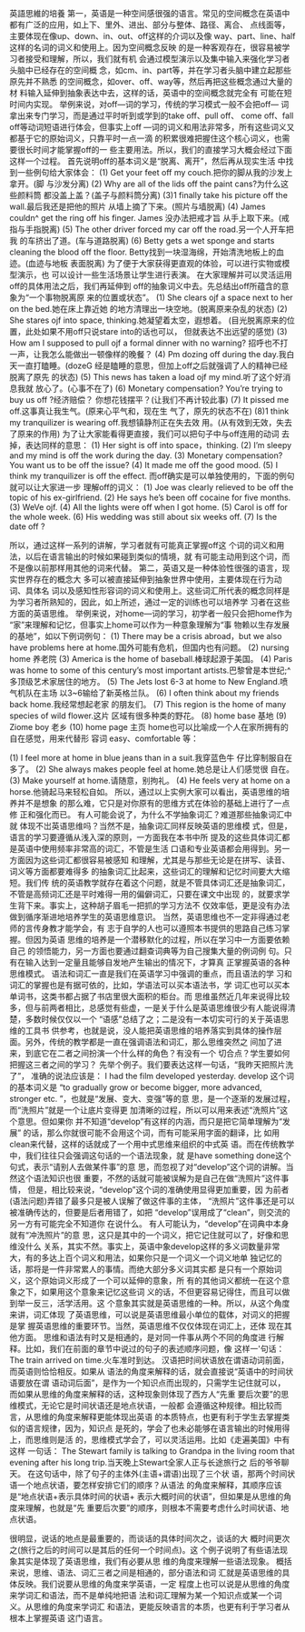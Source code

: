 英語思維的培養
第一，英语是一种空间感很强的语言。常见的空间概念在英语中 都有广泛的应用，如上下、里外、进出、部分与整体、路径、离合、 点线面等，主要体现在像up、down、in、out、off这样的介词以及像 way、part、line、half这样的名词的词义和使用上。因为空间概念反映 的是一种客观存在，很容易被学习者接受和理解，所以，我们就有机 会通过模型演示以及集中输入来强化学习者头脑中已经存在的空间概 念，如cm、in、part等，并在学习者头脑中建立起那些原先并不熟悉 的空间概念，如over、off、way等，然后再把这些概念通过大量的材 料输入延伸到抽象表达中去，这样的话，英语中的空间概念就完全有 可能在短时间内实现。 
举例来说，对off—词的学习，传统的学习模式一般不会把off— 词拿出来专门学习，而是通过平时听到或学到的take off、pull off、 come off、fall off等动词短语进行体会，但事实上off —词的词义和用法非常多，所有这些词义又都基于它的原始词义，只靠平时一点一滴 的积累很难把握住这个核心词义，也需要很长时间才能掌握off的一 些主要用法。所以，我们的直接学习大概会经过下面这样一个过程。 
首先说明off的基本词义是“脱离、离开”，然后再从现实生活 中找到一些例句给大家体会： 
(1) Get your feet off my couch.把你的脚从我的沙发上拿开。(脚 与沙发分离) 
(2) Why are all of the lids off the paint cans?为什么这些颜料筒 都没盖上盖？(盖子与颜料筒分离) 
(3)1 finally take his picture off the wall.最后我还是把他的照片 从墙上摘了下来。(照片与墙脱离) 
(4) James couldn^ get the ring off his finger. James 没办法把戒才旨 从手上取下来。(戒指与手指脱离) 
(5) The other driver forced my car off the road.另一个人开车把我 的车挤出了道。(车与道路脱离) 
(6) Betty gets a wet sponge and starts cleaning the blood off the floor. Betty找到一块湿海绵，开始清洗地板上的血迹。(血迹与地板 表面脱离) 
为了便于大家获得更直观的体验，可以进行实物或模型演示，也 可以设计一些生活场景让学生进行表演。 
在大家理解并可以灵活运用off的具体用法之后，我们再延伸到 off的抽象词义中去。先总结出off所蕴含的意象为“一个事物脱离原 来的位置或状态”。 
(1) She clears ojf a space next to her on the bed.她在床上靠近她 的地方清理出一块空地。(脱离原来杂乱的状态) 
(2) She stares ojf into space, thinking.她凝望着太空，遐想着。 (目光脱离原来的位置，此处如果不用off只说stare into的话也可以， 但就表达不出远望的感觉) 
(3) How am I supposed to pull ojf a formal dinner with no warning?
招呼也不打一声，让我怎么能做出一顿像样的晚餐？ 
(4) Pm dozing off during the day.我白天一直打瞌睡。(dozeG 经是瞌睡的意思，但加上off之后就强调了人的精神已经脱离了原先 的状态) 
(5) This news has taken a load ojf my mind.听了这个好消息我就 放心了。(心事不在了) 
(6) Monetary compensation? You’re trying to buy us off ?经济赔偿？ 你想花钱摆平？(让我们不再计较此事) 
(7) It pissed me off.这事真让我生气。(原来心平气和，现在生 气了，原先的状态不在) 
(8)1 think my tranquilizer is wearing off.我想镇静剂正在失去效 用。(从有效到无效，失去了原来的作用) 
为了让大家能看得更直接，我们可以把句子中与off连用的动词 去掉，表达同样的意思： 
(1) Her sight is off into space，thinking. 
(2) I’m sleepy and my mind is off the work during the day. 
(3) Monetary compensation? You want us to be off the issue? 
(4) It made me off the good mood. 
(5) I think my tranquilizer is off the effect. 
而off确实是可以单独使用的，下面的例句就可以让大家进一步 理解off的词义： 
(1) Joe was clearly relieved to be off the topic of his ex-girlfriend. 
(2) He says he’s been off cocaine for five months. 
(3) WeVe ojf. 
(4) All the lights were off when I got home. 
(5) Carol is off for the whole week. 
(6) His wedding was still about six weeks off. 
(7) Is the date off ?

所以，通过这样一系列的讲解，学习者就有可能真正掌握off这 个词的词义和用法，以后在语言输出的时候如果碰到类似的情境，就 有可能主动用到这个词，而不是像以前那样用其他的词来代替。 
第二，英语又是一种体验性很强的语言，现实世界存在的概念大 多可以被直接延伸到抽象世界中使用，主要体现在行为动词、具体名 词以及感知性形容词的词义和使用上。这些词汇所代表的概念同样是 为学习者所熟知的，因此，如上所述，通过一定的训练也可以培养学 习者在这些方面的英语思维。 
举例来说，对home—词的学习，初学者一般只会把home作为 “家”来理解和记忆，但事实上home可以作为一种意象理解为“事 物赖以生存发展的基地”，如以下例词例句： 
(1) There may be a crisis abroad，but we also have problems here at home.国外可能有危机，但国内也有问题。 
(2) nursing home 养老院 
(3) America is the home of baseball.棒球起源于美国。 
(4) Paris was home to some of this century’s most important artists.巴黎曾是本世纪;^多顶级艺术家居住的地方。 
(5) The Jets lost 6-3 at home to New England.喷气机队在主场 以3~6输给了新英格兰队。 
(6) I often think about my friends back home.我经常想起老家 的朋友们。 
(7) This region is the home of many species of wild flower.这片 
区域有很多种类的野花。 
(8) home base 基地 
(9) Ziome boy 老乡 
(10) home page 主页 
home也可以比喻成一个人在家所拥有的自在感觉，用来代替形 容词 easy、comfortable 等： 


(1) I feel more at home in blue jeans than in a suit.我穿蓝色牛 仔比穿制服自在多了。 
(2) She always makes people feel at home.她总是让人们感觉很 自在。 
(3) Make yourself at home.请随意，别拘礼。 
(4) He feels very at home on a horse.他骑起马来轻松自如。 
所以，通过以上实例大家可以看出，英语思维的培养并不是想象 的那么难，它只是对你原有的思维方式在体验的基础上进行了一点修 正和强化而已。 
有人可能会说了，为什么不学抽象词汇？难道那些抽象词汇中就 体现不岀英语思维吗？当然不是，抽象词汇同样反映英语的思维模 式，但是，语言的学习要遵循从浅入深的原则，一方面我在本书中所 提及的这些具体词汇都是英语中使用频率非常高的词汇，不管是生活 口语和专业英语都会用得到。另一方面因为这些词汇都很容易被感知 和理解，尤其是与那些无论是在拼写、读音、词义等方面都要难得多 的抽象词汇比起来，这些词汇的理解和记忆时间要大大缩短。我们传 统的英语教学就存在着这个问题，就是不管具体词汇还是抽象词汇， 不管是高频词汇还是平时难得一用的偏僻词汇，只要在课文中出现 的，就要求学生背下来。事实上，这种胡子眉毛一把抓的学习方法不 仅效率低，更是没有办法做到循序渐进地培养学生的英语思维意识。 
当然，英语思维也不一定非得通过老师的言传身教才能学会，有 志于自学的人也可以遵照本书提供的思路自己练习掌握。但因为英语 思维的培养是一个潜移默化的过程，所以在学习中一方面要依赖自己 的领悟能力，另一方面也要通过翻查词典等为自己搜集大量的例词例 句。只有在输入达到一定量且能够自发地产生输出的情况下，才算真 正掌握英语的各种思维模式。 
语法和词汇一直是我们在英语学习中强调的重点，而且语法的学 习和词汇的掌握也是有据可依的，比如，学语法可以买本语法书，学 词汇也可以买本单词书，这类书都占据了书店里很大面积的柜台。而 思维虽然近几年来说得比较多，但与前两者相比，总感觉有些虚，一是关于什么是英语思维很少有人能说得清楚，多数时候仅仅以一个 “语感”总结了之；二是没有一本切实可行的关于英语思维的工具书 供参考，也就是说，没人能把英语思维的培养落实到具体的操作层 面。另外，传统的教学都是一直在强调语法和词汇，那么思维突然之 间加了进来，到底它在二者之间扮演一个什么样的角色？有没有一个 切合点？学生要如何把握这三者之间的学习？ 
先举个例子。我们要表达这样一句话，“我昨天把照片洗了”， 准确的说法应该是： 
I had the film developed yesterday. 
develop 这个词的基本词义是 “to gradually grow or become bigger, more advanced, stronger etc. ”，也就是“发展、变大、变强”等的意 思，是一个逐渐的发展过程，而“洗照片”就是一个让底片变得更 加清晰的过程，所以可以用来表述“洗照片”这个意思。但如果你 并不知道“develop”有这样的内涵，而只是把它简单理解为“发展” 的话，那么你就很可能不会用这个词，而有可能采用字面的翻译，比 如用clean来代替，这样的话就成了一个用中式思维来组织的中式英 语。而在传统教学中，我们往往只会强调这句话的一个语法现象，就 是have something done这个句式，表示“请别人去做某件事”的意 思，而忽视了对“develop”这个词的讲解。当然这个语法知识也很 重要，不然的话就可能被误解为是自己在做“洗照片”这件事情， 但是，相比较来说，“develop”这个词的准确使用显得更加重要，因 为前者(语法问题)弄错了最多只是被人误解了做这件事的主体， “洗照片”这件事还是可以被准确传达的，但要是后者用错了，如把 “develop”误用成了“clean”，则交流的另一方有可能完全不知道你 在说什么。 
有人可能认为，“develop”在词典中本身就有“冲洗照片”的意 思，这只是其中的一个词义，把它记住就可以了，好像和思维没什么 关系，其实不然。事实上，英语中象develop这样的多义词数量非常 大，有的多达上百个词义和用法，如果你只是一个词义一个词义地单 独记忆的话，那将是一件非常累人的事情。而绝大部分多义词其实都 是只有一个原始词义，这个原始词义形成了一个可以延伸的意象，所 有的其他词义都统一在这个意象之下，如果用这个意象来记忆这些词 义的话，不但更容易记得住，而且可以做到举一反三，活学活用。这 个意象其实就是英语思维的一种。所以，从这个角度来讲，词汇体现 了英语思维，可以说是英语思维最小单位的载体，对词义的把握是掌 握英语思维的重要环节。当然，英语思维不仅仅体现在词汇上，还体 现在其他方面。 
思维和语法有时又是相通的，是对同一件事从两个不同的角度进 行解释。比如，我们在前面的章节中说过的句子的表述顺序问题，像 这样一'句话： 
The train arrived on time.火车准时到达。 
汉语把时间状语放在谓语动词前面，而英语则恰恰相反。如果从 语法的角度来解释的话，就会直接说“英语中的时间状语要放在谓 语动词后面”，是作为一个知识点而出现的，只需学生记住就可以， 而如果从思维的角度来解释的话，这种现象则体现了西方人“先重 要后次要”的思维模式，无论它是时间状语还是地点状语，一般都 会遵循这种规律。相比较而言，从思维的角度来解释更能体现出英语 的本质特点，也更有利于学生去掌握类似的语言规律，因为，知识点 是死的，学会了也未必能够在语言输出的时候用得上，而思维则是活 的，思维模式学会了，可以灵活运用。比如《走遍美国》中有这样 一句话： 
The Stewart family is talking to Grandpa in the living room that evening after his long trip.当天晚上Stewart全家人正与长途旅行之 后的爷爷聊天。 
在这句话中，除了句子的主体外(主语+谓语)出现了三个状 语，那两个时间状语一个地点状语，要怎样安排它们的顺序？从语法 的角度来解释，其顺序应该是“地点状语+表示具体时间的状语+ 表示大概时间的状语”，但如果是从思维的角度来理解，也就是“先 重要后次要”的顺序，则根本不需要考虑什么时间状语、地点状语。

很明显，说话的地点是最重要的，而谈话的具体时间次之，谈话的大 概时间更次之(旅行之后的时间可以是其后的任何一个时间点)。这 个例子说明了有些语法现象其实是体现了英语思维，我们有必要从思 维的角度来理解一些语法现象。 
概括来说，思维、语法、词汇三者之间是相通的，部分语法和词 汇就是英语思维的具体反映。我们说要从思维的角度来学英语，一定 程度上也可以说是从思维的角度来学词汇和语法，而不是单纯地把语 法和词汇理解为某一个知识点或某一个词义。从思维的角度来学词汇 和语法，更能反映语言的本质，也更有利于学习者从根本上掌握英语 这门语言。
